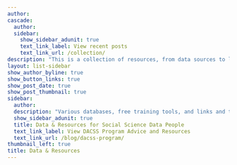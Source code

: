 ```yaml
---
author: 
cascade:
  author: 
  sidebar:
    show_sidebar_adunit: true
    text_link_label: View recent posts
    text_link_url: /collection/
description: "This is a collection of resources, from data sources to learning tools to research tools."
layout: list-sidebar
show_author_byline: true
show_button_links: true
show_post_date: true
show_post_thumbnail: true
sidebar:
  author: 
  description: "Various databases, free training tools, and links and training on research tools"
  show_sidebar_adunit: true
  title: Data & Resources for Social Science Data People
  text_link_label: View DACSS Program Advice and Resources
  text_link_url: /blog/dacss-program/
thumbnail_left: true
title: Data & Resources
---
```


